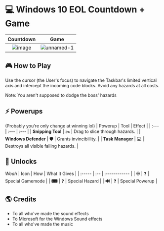 
# 💻 Windows 10 EOL Countdown + Game

| Countdown | Game |
| :------------------: | :---------------: |
| ![image](https://github.com/user-attachments/assets/d858d90a-c353-4179-bbff-3a1f636ce4dc) | ![unnamed-1](https://github.com/user-attachments/assets/c78eea42-768c-4d9c-81f2-f5b709f5e842) |

## **🎮 How to Play**

Use the cursor (the User's focus) to navigate the Taskbar's limited vertical axis and intercept the incoming code blocks. Avoid any hazards at all costs.

Note: You aren't supposed to dodge the boss' hazards

## **⚡ Powerups**

(Probably you're only change at winning lol)
| Powerup | Tool | Effect |
| :--- | :--- | :--- |
| **Snipping Tool** | ✂️ | Drag to slice through hazards. |
| **Windows Defender** | 🛡️ | Grants invincibillity. |
| **Task Manager** | 💻 | Destroys all visible falling hazards. |

## 🧬 Unlocks

*Woah*
| Icon | How | What It Gives |
| :----- | :-- | :------------ |
| **♾** | ❓ | Special Gamemode |
| **⌨** | ❓ | Special Hazard |
| **🔊** | ❓ | Special Powerup |

## 🌎 Credits
- To all who've made the sound effects
- To Microsoft for the Windows Sound effects
- To all who've made the music